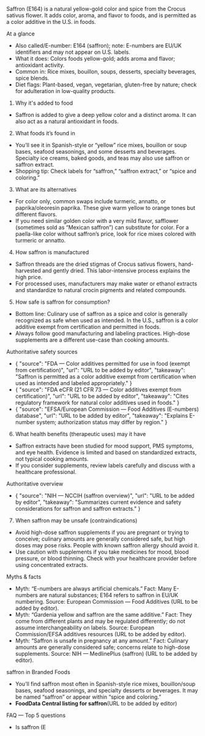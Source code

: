 Saffron (E164) is a natural yellow-gold color and spice from the Crocus sativus flower. It adds color, aroma, and flavor to foods, and is permitted as a color additive in the U.S. in foods.

<!--more-->

At a glance
- Also called/E-number: E164 (saffron); note: E-numbers are EU/UK identifiers and may not appear on U.S. labels.
- What it does: Colors foods yellow-gold; adds aroma and flavor; antioxidant activity.
- Common in: Rice mixes, bouillon, soups, desserts, specialty beverages, spice blends.
- Diet flags: Plant-based, vegan, vegetarian, gluten-free by nature; check for adulteration in low-quality products.

1) Why it's added to food
- Saffron is added to give a deep yellow color and a distinct aroma. It can also act as a natural antioxidant in foods.

2) What foods it’s found in
- You’ll see it in Spanish-style or “yellow” rice mixes, bouillon or soup bases, seafood seasonings, and some desserts and beverages. Specialty ice creams, baked goods, and teas may also use saffron or saffron extract.
- Shopping tip: Check labels for “saffron,” “saffron extract,” or “spice and coloring.”

3) What are its alternatives
- For color only, common swaps include turmeric, annatto, or paprika/oleoresin paprika. These give warm yellow to orange tones but different flavors.
- If you need similar golden color with a very mild flavor, safflower (sometimes sold as “Mexican saffron”) can substitute for color. For a paella-like color without saffron’s price, look for rice mixes colored with turmeric or annatto.

4) How saffron is manufactured
- Saffron threads are the dried stigmas of Crocus sativus flowers, hand-harvested and gently dried. This labor-intensive process explains the high price.
- For processed uses, manufacturers may make water or ethanol extracts and standardize to natural crocin pigments and related compounds.

5) How safe is saffron for consumption?
- Bottom line: Culinary use of saffron as a spice and color is generally recognized as safe when used as intended. In the U.S., saffron is a color additive exempt from certification and permitted in foods.
- Always follow good manufacturing and labeling practices. High-dose supplements are a different use-case than cooking amounts.

Authoritative safety sources
- { "source": "FDA — Color additives permitted for use in food (exempt from certification)", "url": "URL to be added by editor", "takeaway": "Saffron is permitted as a color additive exempt from certification when used as intended and labeled appropriately." }
- { "source": "FDA eCFR (21 CFR 73 — Color additives exempt from certification)", "url": "URL to be added by editor", "takeaway": "Cites regulatory framework for natural color additives used in foods." }
- { "source": "EFSA/European Commission — Food Additives (E-numbers) database", "url": "URL to be added by editor", "takeaway": "Explains E-number system; authorization status may differ by region." }

6) What health benefits (therapeutic uses) may it have
- Saffron extracts have been studied for mood support, PMS symptoms, and eye health. Evidence is limited and based on standardized extracts, not typical cooking amounts.
- If you consider supplements, review labels carefully and discuss with a healthcare professional.

Authoritative overview
- { "source": "NIH — NCCIH (saffron overview)", "url": "URL to be added by editor", "takeaway": "Summarizes current evidence and safety considerations for saffron and saffron extracts." }

7) When saffron may be unsafe (contraindications)
- Avoid high-dose saffron supplements if you are pregnant or trying to conceive; culinary amounts are generally considered safe, but high doses may pose risks. People with known saffron allergy should avoid it.
- Use caution with supplements if you take medicines for mood, blood pressure, or blood thinning. Check with your healthcare provider before using concentrated extracts.

Myths & facts
- Myth: “E-numbers are always artificial chemicals.” Fact: Many E-numbers are natural substances; E164 refers to saffron in EU/UK numbering. Source: European Commission — Food Additives (URL to be added by editor).
- Myth: “Gardenia yellow and saffron are the same additive.” Fact: They come from different plants and may be regulated differently; do not assume interchangeability on labels. Source: European Commission/EFSA additives resources (URL to be added by editor).
- Myth: “Saffron is unsafe in pregnancy at any amount.” Fact: Culinary amounts are generally considered safe; concerns relate to high-dose supplements. Source: NIH — MedlinePlus (saffron) (URL to be added by editor).

saffron in Branded Foods
- You’ll find saffron most often in Spanish-style rice mixes, bouillon/soup bases, seafood seasonings, and specialty desserts or beverages. It may be named “saffron” or appear within “spice and coloring.”
- **FoodData Central listing for saffron**(URL to be added by editor)

FAQ — Top 5 questions
- Is saffron (E
